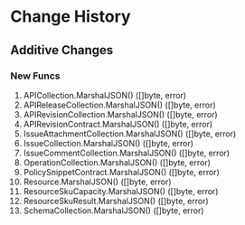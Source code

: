 # Change History

## Additive Changes

### New Funcs

1. APICollection.MarshalJSON() ([]byte, error)
1. APIReleaseCollection.MarshalJSON() ([]byte, error)
1. APIRevisionCollection.MarshalJSON() ([]byte, error)
1. APIRevisionContract.MarshalJSON() ([]byte, error)
1. IssueAttachmentCollection.MarshalJSON() ([]byte, error)
1. IssueCollection.MarshalJSON() ([]byte, error)
1. IssueCommentCollection.MarshalJSON() ([]byte, error)
1. OperationCollection.MarshalJSON() ([]byte, error)
1. PolicySnippetContract.MarshalJSON() ([]byte, error)
1. Resource.MarshalJSON() ([]byte, error)
1. ResourceSkuCapacity.MarshalJSON() ([]byte, error)
1. ResourceSkuResult.MarshalJSON() ([]byte, error)
1. SchemaCollection.MarshalJSON() ([]byte, error)
